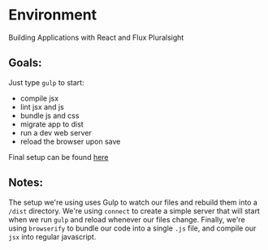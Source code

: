 # Environment
Building Applications with React and Flux
Pluralsight

## Goals:
Just type `gulp` to start:
- compile jsx
- lint jsx and js
- bundle js and css
- migrate app to dist
- run a dev web server
- reload the browser upon save

Final setup can be found [here](https://github.com/coryhouse/react-flux-starter-kit)

## Notes:
The setup we're using uses Gulp to watch our files and rebuild them into a `/dist` directory. We're using `connect` to create a simple server that will start when we run `gulp` and reload whenever our files change. Finally, we're using `browserify` to bundle our code into a single `.js` file, and compile our `jsx` into regular javascript.
